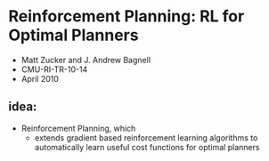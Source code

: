 # Reinforcement Planning: RL for Optimal Planners
* Matt Zucker and J. Andrew Bagnell
* CMU-RI-TR-10-14
* April 2010

## idea:
* Reinforcement Planning, which 
  * extends gradient based reinforcement learning algorithms to 
    automatically learn useful cost functions for optimal planners

